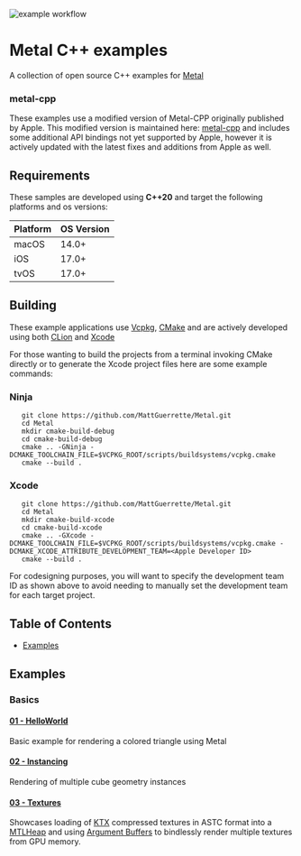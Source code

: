 ![example workflow](https://github.com/MattGuerrette/Metal/actions/workflows/cmake-single-platform.yml/badge.svg)

# Metal C++ examples

A collection of open source C++ examples for [Metal](https://developer.apple.com/metal)

### metal-cpp

These examples use a modified version of Metal-CPP originally published by Apple. This modified version is maintained
here:
[metal-cpp](https://github.com/MattGuerrette/metalcpp) and includes some additional API bindings not yet supported by
Apple, however
it is actively updated with the latest fixes and additions from Apple as well.

## Requirements

These samples are developed using **C++20** and target the following platforms and os versions:

| Platform | OS Version |
|----------|------------|
| macOS    | 14.0+      |
| iOS      | 17.0+      |
| tvOS     | 17.0+      |

## Building

These example applications use [Vcpkg](https://vcpkg.io/en/), [CMake](https://www.cmake.org) and are actively developed using both [CLion](https://www.jetbrains.com/clion/) and [Xcode](https://developer.apple.com/xcode/)

For those wanting to build the projects from a terminal invoking CMake directly or to
generate the Xcode project files here are some example commands:

### Ninja

```
   git clone https://github.com/MattGuerrette/Metal.git
   cd Metal
   mkdir cmake-build-debug
   cd cmake-build-debug
   cmake .. -GNinja -DCMAKE_TOOLCHAIN_FILE=$VCPKG_ROOT/scripts/buildsystems/vcpkg.cmake
   cmake --build .
```

### Xcode

```
   git clone https://github.com/MattGuerrette/Metal.git
   cd Metal
   mkdir cmake-build-xcode
   cd cmake-build-xcode
   cmake .. -GXcode -DCMAKE_TOOLCHAIN_FILE=$VCPKG_ROOT/scripts/buildsystems/vcpkg.cmake -DCMAKE_XCODE_ATTRIBUTE_DEVELOPMENT_TEAM=<Apple Developer ID>
   cmake --build .
```

For codesigning purposes, you will want to specify the development team ID as shown above to avoid needing
to manually set the development team for each target project.

## Table of Contents

+ [Examples](#Examples)

## Examples

### Basics

#### [01 - HelloWorld](source/helloworld/)

Basic example for rendering a colored triangle using Metal

#### [02 - Instancing](source/instancing/)

Rendering of multiple cube geometry instances

#### [03 - Textures](source/textures/)

Showcases loading of [KTX](https://www.khronos.org/ktx/) compressed textures in ASTC format into
a [MTLHeap](https://developer.apple.com/documentation/metal/mtlheap) and
using [Argument Buffers](https://developer.apple.com/documentation/metal/buffers/improving_cpu_performance_by_using_argument_buffers)
to bindlessly render multiple textures from GPU memory.
